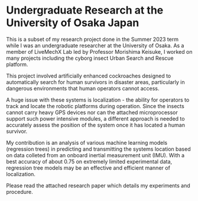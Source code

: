 # Undergraduate Research at the University of Osaka Japan
This is a subset of my research project done in the Summer 2023 term while I was an undergraduate researcher at the University of Osaka. As a member of LiveMechX Lab led by Professor Morishima Keisuke, I worked on many projects including the cyborg insect Urban Search and Rescue platform.  

This project involved artificially enhanced cockroaches designed to automatically search for human survivors in disaster areas, particularly in dangerous environments that human operators cannot access.  

A huge issue with these systems is localization - the ability for operators to track and locate the robotic platforms during operation. Since the insects cannot carry heavy GPS devices nor can the attached microprocessor support such power intensive modules, a different approach is needed to accurately assess the position of the system once it has located a human survivor.  

My contribution is an analysis of various machine learning models (regression trees) in predicting and transmitting the systems location based on data colleted from an onboard inertial measurement unit (IMU). With a best accuracy of about 0.75 on extremely limited experimental data, regression tree models may be an effective and efficient manner of localization.  

Please read the attached research paper which details my experiments and procedure.  
